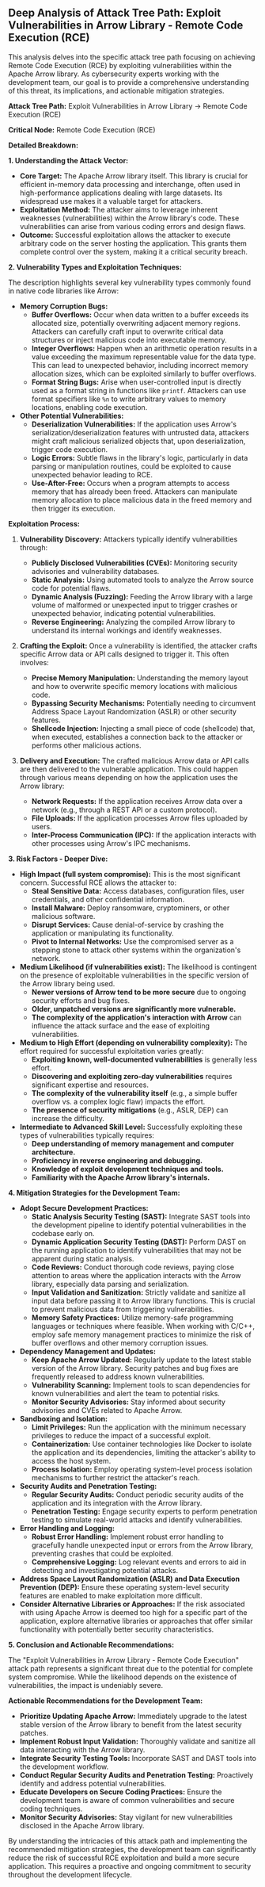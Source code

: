 ## Deep Analysis of Attack Tree Path: Exploit Vulnerabilities in Arrow Library - Remote Code Execution (RCE)

This analysis delves into the specific attack tree path focusing on achieving Remote Code Execution (RCE) by exploiting vulnerabilities within the Apache Arrow library. As cybersecurity experts working with the development team, our goal is to provide a comprehensive understanding of this threat, its implications, and actionable mitigation strategies.

**Attack Tree Path:** Exploit Vulnerabilities in Arrow Library -> Remote Code Execution (RCE)

**Critical Node:** Remote Code Execution (RCE)

**Detailed Breakdown:**

**1. Understanding the Attack Vector:**

* **Core Target:** The Apache Arrow library itself. This library is crucial for efficient in-memory data processing and interchange, often used in high-performance applications dealing with large datasets. Its widespread use makes it a valuable target for attackers.
* **Exploitation Method:** The attacker aims to leverage inherent weaknesses (vulnerabilities) within the Arrow library's code. These vulnerabilities can arise from various coding errors and design flaws.
* **Outcome:** Successful exploitation allows the attacker to execute arbitrary code on the server hosting the application. This grants them complete control over the system, making it a critical security breach.

**2. Vulnerability Types and Exploitation Techniques:**

The description highlights several key vulnerability types commonly found in native code libraries like Arrow:

* **Memory Corruption Bugs:**
    * **Buffer Overflows:** Occur when data written to a buffer exceeds its allocated size, potentially overwriting adjacent memory regions. Attackers can carefully craft input to overwrite critical data structures or inject malicious code into executable memory.
    * **Integer Overflows:** Happen when an arithmetic operation results in a value exceeding the maximum representable value for the data type. This can lead to unexpected behavior, including incorrect memory allocation sizes, which can be exploited similarly to buffer overflows.
    * **Format String Bugs:** Arise when user-controlled input is directly used as a format string in functions like `printf`. Attackers can use format specifiers like `%n` to write arbitrary values to memory locations, enabling code execution.
* **Other Potential Vulnerabilities:**
    * **Deserialization Vulnerabilities:** If the application uses Arrow's serialization/deserialization features with untrusted data, attackers might craft malicious serialized objects that, upon deserialization, trigger code execution.
    * **Logic Errors:** Subtle flaws in the library's logic, particularly in data parsing or manipulation routines, could be exploited to cause unexpected behavior leading to RCE.
    * **Use-After-Free:** Occurs when a program attempts to access memory that has already been freed. Attackers can manipulate memory allocation to place malicious data in the freed memory and then trigger its execution.

**Exploitation Process:**

1. **Vulnerability Discovery:** Attackers typically identify vulnerabilities through:
    * **Publicly Disclosed Vulnerabilities (CVEs):** Monitoring security advisories and vulnerability databases.
    * **Static Analysis:** Using automated tools to analyze the Arrow source code for potential flaws.
    * **Dynamic Analysis (Fuzzing):** Feeding the Arrow library with a large volume of malformed or unexpected input to trigger crashes or unexpected behavior, indicating potential vulnerabilities.
    * **Reverse Engineering:** Analyzing the compiled Arrow library to understand its internal workings and identify weaknesses.

2. **Crafting the Exploit:** Once a vulnerability is identified, the attacker crafts specific Arrow data or API calls designed to trigger it. This often involves:
    * **Precise Memory Manipulation:**  Understanding the memory layout and how to overwrite specific memory locations with malicious code.
    * **Bypassing Security Mechanisms:**  Potentially needing to circumvent Address Space Layout Randomization (ASLR) or other security features.
    * **Shellcode Injection:**  Injecting a small piece of code (shellcode) that, when executed, establishes a connection back to the attacker or performs other malicious actions.

3. **Delivery and Execution:** The crafted malicious Arrow data or API calls are then delivered to the vulnerable application. This could happen through various means depending on how the application uses the Arrow library:
    * **Network Requests:** If the application receives Arrow data over a network (e.g., through a REST API or a custom protocol).
    * **File Uploads:** If the application processes Arrow files uploaded by users.
    * **Inter-Process Communication (IPC):** If the application interacts with other processes using Arrow's IPC mechanisms.

**3. Risk Factors - Deeper Dive:**

* **High Impact (full system compromise):** This is the most significant concern. Successful RCE allows the attacker to:
    * **Steal Sensitive Data:** Access databases, configuration files, user credentials, and other confidential information.
    * **Install Malware:** Deploy ransomware, cryptominers, or other malicious software.
    * **Disrupt Services:** Cause denial-of-service by crashing the application or manipulating its functionality.
    * **Pivot to Internal Networks:** Use the compromised server as a stepping stone to attack other systems within the organization's network.
* **Medium Likelihood (if vulnerabilities exist):** The likelihood is contingent on the presence of exploitable vulnerabilities in the specific version of the Arrow library being used.
    * **Newer versions of Arrow tend to be more secure** due to ongoing security efforts and bug fixes.
    * **Older, unpatched versions are significantly more vulnerable.**
    * **The complexity of the application's interaction with Arrow** can influence the attack surface and the ease of exploiting vulnerabilities.
* **Medium to High Effort (depending on vulnerability complexity):** The effort required for successful exploitation varies greatly:
    * **Exploiting known, well-documented vulnerabilities** is generally less effort.
    * **Discovering and exploiting zero-day vulnerabilities** requires significant expertise and resources.
    * **The complexity of the vulnerability itself** (e.g., a simple buffer overflow vs. a complex logic flaw) impacts the effort.
    * **The presence of security mitigations** (e.g., ASLR, DEP) can increase the difficulty.
* **Intermediate to Advanced Skill Level:**  Successfully exploiting these types of vulnerabilities typically requires:
    * **Deep understanding of memory management and computer architecture.**
    * **Proficiency in reverse engineering and debugging.**
    * **Knowledge of exploit development techniques and tools.**
    * **Familiarity with the Apache Arrow library's internals.**

**4. Mitigation Strategies for the Development Team:**

* **Adopt Secure Development Practices:**
    * **Static Analysis Security Testing (SAST):** Integrate SAST tools into the development pipeline to identify potential vulnerabilities in the codebase early on.
    * **Dynamic Application Security Testing (DAST):** Perform DAST on the running application to identify vulnerabilities that may not be apparent during static analysis.
    * **Code Reviews:** Conduct thorough code reviews, paying close attention to areas where the application interacts with the Arrow library, especially data parsing and serialization.
    * **Input Validation and Sanitization:**  Strictly validate and sanitize all input data before passing it to Arrow library functions. This is crucial to prevent malicious data from triggering vulnerabilities.
    * **Memory Safety Practices:** Utilize memory-safe programming languages or techniques where feasible. When working with C/C++, employ safe memory management practices to minimize the risk of buffer overflows and other memory corruption issues.
* **Dependency Management and Updates:**
    * **Keep Apache Arrow Updated:** Regularly update to the latest stable version of the Arrow library. Security patches and bug fixes are frequently released to address known vulnerabilities.
    * **Vulnerability Scanning:** Implement tools to scan dependencies for known vulnerabilities and alert the team to potential risks.
    * **Monitor Security Advisories:** Stay informed about security advisories and CVEs related to Apache Arrow.
* **Sandboxing and Isolation:**
    * **Limit Privileges:** Run the application with the minimum necessary privileges to reduce the impact of a successful exploit.
    * **Containerization:** Use container technologies like Docker to isolate the application and its dependencies, limiting the attacker's ability to access the host system.
    * **Process Isolation:** Employ operating system-level process isolation mechanisms to further restrict the attacker's reach.
* **Security Audits and Penetration Testing:**
    * **Regular Security Audits:** Conduct periodic security audits of the application and its integration with the Arrow library.
    * **Penetration Testing:** Engage security experts to perform penetration testing to simulate real-world attacks and identify vulnerabilities.
* **Error Handling and Logging:**
    * **Robust Error Handling:** Implement robust error handling to gracefully handle unexpected input or errors from the Arrow library, preventing crashes that could be exploited.
    * **Comprehensive Logging:** Log relevant events and errors to aid in detecting and investigating potential attacks.
* **Address Space Layout Randomization (ASLR) and Data Execution Prevention (DEP):** Ensure these operating system-level security features are enabled to make exploitation more difficult.
* **Consider Alternative Libraries or Approaches:** If the risk associated with using Apache Arrow is deemed too high for a specific part of the application, explore alternative libraries or approaches that offer similar functionality with potentially better security characteristics.

**5. Conclusion and Actionable Recommendations:**

The "Exploit Vulnerabilities in Arrow Library - Remote Code Execution" attack path represents a significant threat due to the potential for complete system compromise. While the likelihood depends on the existence of vulnerabilities, the impact is undeniably severe.

**Actionable Recommendations for the Development Team:**

* **Prioritize Updating Apache Arrow:** Immediately upgrade to the latest stable version of the Arrow library to benefit from the latest security patches.
* **Implement Robust Input Validation:**  Thoroughly validate and sanitize all data interacting with the Arrow library.
* **Integrate Security Testing Tools:** Incorporate SAST and DAST tools into the development workflow.
* **Conduct Regular Security Audits and Penetration Testing:** Proactively identify and address potential vulnerabilities.
* **Educate Developers on Secure Coding Practices:** Ensure the development team is aware of common vulnerabilities and secure coding techniques.
* **Monitor Security Advisories:** Stay vigilant for new vulnerabilities disclosed in the Apache Arrow library.

By understanding the intricacies of this attack path and implementing the recommended mitigation strategies, the development team can significantly reduce the risk of successful RCE exploitation and build a more secure application. This requires a proactive and ongoing commitment to security throughout the development lifecycle.
